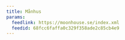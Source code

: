 ```yaml
---
title: Månhus
params:
  feedlink: https://moonhouse.se/index.xml
  feedid: 68fcc6faffa0c329f358ade2c85cb4e9
---
```


